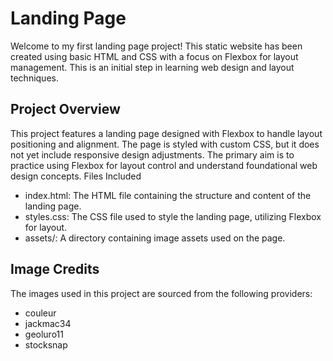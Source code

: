 # Landing Page

Welcome to my first landing page project! This static website has been created using basic HTML and CSS with a focus on Flexbox for layout management. This is an initial step in learning web design and layout techniques.

## Project Overview

This project features a landing page designed with Flexbox to handle layout positioning and alignment. The page is styled with custom CSS, but it does not yet include responsive design adjustments. The primary aim is to practice using Flexbox for layout control and understand foundational web design concepts.
Files Included

  - index.html: The HTML file containing the structure and content of the landing page.
  - styles.css: The CSS file used to style the landing page, utilizing Flexbox for layout.
  - assets/: A directory containing image assets used on the page.

## Image Credits
The images used in this project are sourced from the following providers:
- couleur
- jackmac34
- geoluro11
- stocksnap
